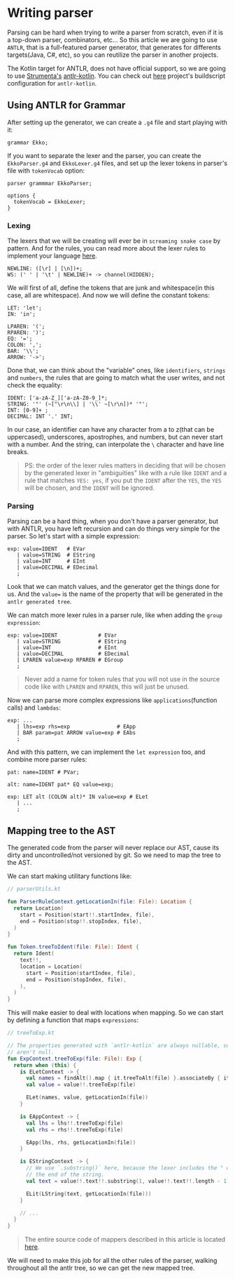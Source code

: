 # Writing parser

Parsing can be hard when trying to write a parser from scratch, even if it is a top-down parser, combinators, etc... So
this article we are going to use `ANTLR`, that is a full-featured parser generator, that generates for differents
targets(Java, C#, etc), so you can reutilize the parser in another projects.

The Kotlin target for ANTLR, does not have official support, so we are going to
use [Strumenta's](https://strumenta.com/) [antlr-kotlin](https://github.com/Strumenta/antlr-kotlin). You can
check out [here](https://github.com/gabrielleeg1/ekko/blob/main/build.gradle.kts) project's buildscript configuration
for `antlr-kotlin`.

## Using ANTLR for Grammar

After setting up the generator, we can create a `.g4` file and start playing with it:

```antlrv4
grammar Ekko;
```

If you want to separate the lexer and the parser, you can create the `EkkoParser.g4` and `EkkoLexer.g4` files, and set
up the lexer tokens in parser's file with `tokenVocab` option:

```antlrv4
parser grammmar EkkoParser;

options {
  tokenVocab = EkkoLexer;
}
```

### Lexing

The lexers that we will be creating will ever be in `screaming snake case` by pattern. And for the rules, you can read
more about the lexer rules to implement your
language [here](https://github.com/antlr/antlr4/blob/master/doc/lexer-rules.md).

```antlrv4
NEWLINE: ([\r] | [\n])+;
WS: (' ' | '\t' | NEWLINE)+ -> channel(HIDDEN);
```

We will first of all, define the tokens that are junk and whitespace(in this case, all are whitespace). And now we will
define the constant tokens:

```antlrv4
LET: 'let';
IN: 'in';

LPAREN: '(';
RPAREN: ')';
EQ: '=';
COLON: ',';
BAR: '\\';
ARROW: '->';
```

Done that, we can think about the "variable" ones, like `identifiers`, `strings` and `numbers`, the rules that are going
to match what
the user writes, and not check the equality:

```antlrv4
IDENT: ['a-zA-Z_]['a-zA-Z0-9_]*;
STRING: '"' (~["\r\n\\] | '\\' ~[\r\n])* '"';
INT: [0-9]+ ;
DECIMAL: INT '.' INT;
```

In our case, an identifier can have any character from a to z(that can be uppercased), underscores, apostrophes, and
numbers, but can never start with a number. And the string, can interpolate the `\` character and have line breaks.

> PS: the order of the lexer rules matters in deciding that will be chosen by the generated lexer in "ambiguities" like
> with a rule like `IDENT` and a rule that matches `YES: yes`, if you put the `IDENT` after the `YES`, the `YES` will be
> chosen, and the `IDENT` will be ignored.

### Parsing

Parsing can be a hard thing, when you don't have a parser generator, but with ANTLR, you have left recursion and can do
things very simple for the parser. So let's start with a simple expression:

```antlrv4
exp: value=IDENT   # EVar
   | value=STRING  # EString
   | value=INT     # EInt
   | value=DECIMAL # EDecimal
   ;
```

Look that we can match values, and the generator get the things done for us. And the `value=` is the name of the
property that will be generated in the `antlr generated tree`.

We can match more lexer rules in a parser rule, like when adding the `group expression`:

```antlrv4
exp: value=IDENT             # EVar
   | value=STRING            # EString
   | value=INT               # EInt
   | value=DECIMAL           # EDecimal
   | LPAREN value=exp RPAREN # EGroup
   ;
```

> Never add a name for token rules that you will not use in the source code like with `LPAREN` and `RPAREN`, this will
> just be unused.

Now we can parse more complex expressions like `applications`(function calls) and `lambdas`:

```antlrv4
exp: ... 
   | lhs=exp rhs=exp               # EApp
   | BAR param=pat ARROW value=exp # EAbs
   ;
```

And with this pattern, we can implement the `let expression` too, and combine more parser rules:

```antlrv4
pat: name=IDENT # PVar;

alt: name=IDENT pat* EQ value=exp;

exp: LET alt (COLON alt)* IN value=exp # ELet
   | ...
   ;
```

## Mapping tree to the AST

The generated code from the parser will never replace our AST, cause its dirty and uncontrolled/not versioned by git.
So we need to map the tree to the AST.

We can start making utilitary functions like:

```kotlin
// parserUtils.kt

fun ParserRuleContext.getLocationIn(file: File): Location {
  return Location(
    start = Position(start!!.startIndex, file),
    end = Position(stop!!.stopIndex, file),
  )
}

fun Token.treeToIdent(file: File): Ident {
  return Ident(
    text!!,
    location = Location(
      start = Position(startIndex, file),
      end = Position(stopIndex, file),
    ),
  )
}
```

This will make easier to deal with locations when mapping. So we can start by defining a function that
maps `expressions`:

```kotlin
// treeToExp.kt

// The properties generated with `antlr-kotlin` are always nullable, so we need to coerce that variables that we know 
// aren't null.
fun ExpContext.treeToExp(file: File): Exp {
  return when (this) {
    is ELetContext -> {
      val names = findAlt().map { it.treeToAlt(file) }.associateBy { it.id }
      val value = value!!.treeToExp(file)

      ELet(names, value, getLocationIn(file))
    }

    is EAppContext -> {
      val lhs = lhs!!.treeToExp(file)
      val rhs = rhs!!.treeToExp(file)

      EApp(lhs, rhs, getLocationIn(file))
    }

    is EStringContext -> {
      // We use `.substring()` here, because the lexer includes the " characters at the start and at
      // the end of the string.
      val text = value!!.text!!.substring(1, value!!.text!!.length - 1)

      ELit(LString(text, getLocationIn(file)))
    }

    // ...
  }
}
```

> The entire source code of mappers described in this article is
> located [here](https://github.com/gabrielleeg1/ekko/tree/main/src/main/kotlin/parser).

We will need to make this job for all the other rules of the parser, walking throughout all the antlr tree, so we can
get the new mapped tree.
